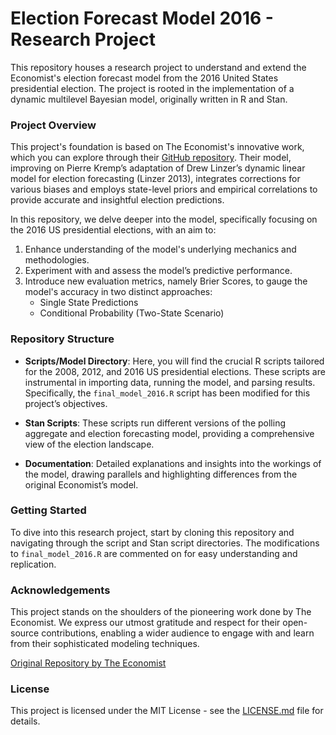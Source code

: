 # Election Forecast Model 2016 - Research Project

This repository houses a research project to understand and extend the Economist's election forecast model from the 2016 United States presidential election. The project is rooted in the implementation of a dynamic multilevel Bayesian model, originally written in R and Stan.

### Project Overview

This project's foundation is based on The Economist's innovative work, which you can explore through their [GitHub repository](https://github.com/TheEconomist/us-potus-model). Their model, improving on Pierre Kremp’s adaptation of Drew Linzer’s dynamic linear model for election forecasting (Linzer 2013), integrates corrections for various biases and employs state-level priors and empirical correlations to provide accurate and insightful election predictions.

In this repository, we delve deeper into the model, specifically focusing on the 2016 US presidential elections, with an aim to:

1. Enhance understanding of the model's underlying mechanics and methodologies.
2. Experiment with and assess the model’s predictive performance.
3. Introduce new evaluation metrics, namely Brier Scores, to gauge the model's accuracy in two distinct approaches:
   - Single State Predictions
   - Conditional Probability (Two-State Scenario)

### Repository Structure

- **Scripts/Model Directory**: Here, you will find the crucial R scripts tailored for the 2008, 2012, and 2016 US presidential elections. These scripts are instrumental in importing data, running the model, and parsing results. Specifically, the `final_model_2016.R` script has been modified for this project’s objectives.

- **Stan Scripts**: These scripts run different versions of the polling aggregate and election forecasting model, providing a comprehensive view of the election landscape.

- **Documentation**: Detailed explanations and insights into the workings of the model, drawing parallels and highlighting differences from the original Economist’s model.

### Getting Started

To dive into this research project, start by cloning this repository and navigating through the script and Stan script directories. The modifications to `final_model_2016.R` are commented on for easy understanding and replication.

### Acknowledgements

This project stands on the shoulders of the pioneering work done by The Economist. We express our utmost gratitude and respect for their open-source contributions, enabling a wider audience to engage with and learn from their sophisticated modeling techniques.

[Original Repository by The Economist](https://github.com/TheEconomist/us-potus-model)

### License

This project is licensed under the MIT License - see the [LICENSE.md](LICENSE.md) file for details.
